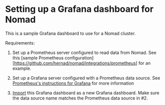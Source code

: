 # Setting up a Grafana dashboard for Nomad

This is a sample Grafana dashboard to use for a Nomad cluster.

Requirements:

1. Set up a Prometheus server configured to read data from Nomad. See
  this [sample Prometheus configuration][https://github.com/hernad/nomad/integrations/prometheus]
  for an example.

2. Set up a Grafana server configured with a Prometheus data source. See
[Prometheus's instructions for Grafana](https://prometheus.io/docs/visualization/grafana/#creating-a-prometheus-data-source)
for more information

3. [Import](http://docs.grafana.org/features/export_import/) this Grafana
dashboard as a new Grafana dashboard. Make sure the data source name matches
the Prometheus data source in #2.
